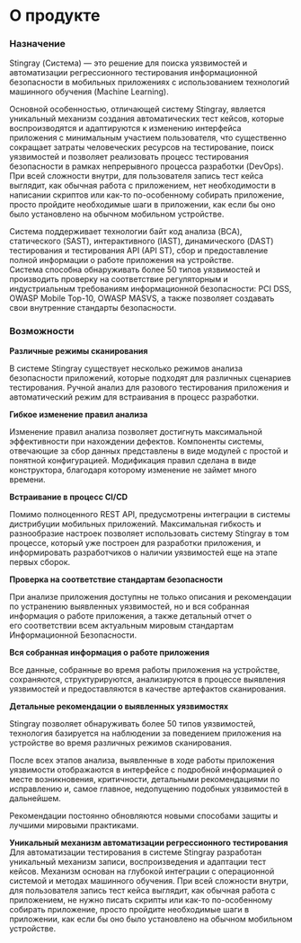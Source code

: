 # О продукте

  <h3>Назначение</h3>
  <p>Stingray (Система) — это решение для поиска уязвимостей и автоматизации регрессионного тестирования информационной безопасности в мобильных приложениях с использованием технологий машинного обучения (Machine Learning).</p>
  <p>Основной особенностью, отличающей систему Stingray, является уникальный механизм создания автоматических тест кейсов, которые воспроизводятся и адаптируются к изменению интерфейса приложения с минимальным участием пользователя, что существенно сокращает затраты человеческих ресурсов на тестирование, поиск уязвимостей и позволяет реализовать процесс тестирования безопасности в рамках непрерывного процесса разработки (DevOps). При всей сложности внутри, для пользователя запись тест кейса выглядит, как обычная работа с приложением, нет необходимости в написании скриптов или как-то по-особенному собирать приложение, просто пройдите необходимые шаги в приложении, как если бы оно было установлено на обычном мобильном устройстве.</p>
  <p>Система поддерживает технологии байт код анализа (BCA), статического (SAST), интерактивного (IAST), динамического (DAST) тестирования и тестирования API (API ST), сбор и предоставление полной информации о работе приложения на устройстве. <br />
    Система способна обнаруживать более 50 типов уязвимостей и производить проверку на соответствие регуляторным и индустриальным требованиям информационной безопасности: PCI DSS, OWASP Mobile Top-10, OWASP MASVS, а также позволяет создавать свои внутренние стандарты безопасности.</p>
  <h3>Возможности</h3>
  <p><strong>Различные режимы сканирования</strong></p>
  <p>В системе Stingray существует несколько режимов анализа безопасности приложений, которые подходят для различных сценариев тестирования. Ручной анализ для разового тестирования приложения и автоматический режим для встраивания в процесс разработки.</p>
  <p><strong>Гибкое изменение правил анализа</strong></p>
  <p>Изменение правил анализа позволяет достигнуть максимальной эффективности при нахождении дефектов. Компоненты системы, отвечающие за сбор данных представлены в виде модулей с простой и понятной конфигурацией. Модификация правил сделана в виде конструктора, благодаря которому изменение не займет много времени. </p>
  <p><strong>Встраивание в процесс CI/CD</strong></p>
  <p>Помимо полноценного REST API, предусмотрены интеграции в системы дистрибуции мобильных приложений. Максимальная гибкость и разнообразие настроек позволяет использовать систему Stingray в том процессе, который уже построен для разработки приложения, и информировать разработчиков о наличии уязвимостей еще на этапе первых сборок.</p>
  <p><strong>Проверка на соответствие стандартам безопасности</strong></p>
  <p>При анализе приложения доступны не только описания и рекомендации по устранению выявленных уязвимостей, но и вся собранная информация о работе приложения, а также детальный отчет о его соответствии всем актуальным мировым стандартам Информационной Безопасности.</p>
  <p><strong>Вся собранная информация о работе приложения</strong></p>
  <p>Все данные, собранные во время работы приложения на устройстве, сохраняются, структурируются, анализируются в процессе выявления уязвимостей и предоставляются в качестве артефактов сканирования.</p>
  <p><strong>Детальные рекомендации о выявленных уязвимостях</strong></p>
  <p>Stingray позволяет обнаруживать более 50 типов уязвимостей, технология базируется на наблюдении за поведением приложения на устройстве во время различных режимов сканирования.</p>
  <p>После всех этапов анализа, выявленные в ходе работы приложения уязвимости отображаются в интерфейсе с подробной информацией о месте возникновения, критичности, детальными рекомендациями по исправлению и, самое главное, недопущению подобных уязвимостей в дальнейшем.</p>
  <p>Рекомендации постоянно обновляются новыми способами защиты и лучшими мировыми практиками.</p>
  <p><strong>Уникальный механизм автоматизации регрессионного тестирования</strong><br />
    Для автоматизации тестирования в системе Stingray разработан уникальный механизм записи, воспроизведения и адаптации тест кейсов. Механизм основан на глубокой интеграции с операционной системой и методах машинного обучения. При всей сложности внутри, для пользователя запись тест кейса выглядит, как обычная работа с приложением, не нужно писать скрипты или как-то по-особенному собирать приложение, просто пройдите необходимые шаги в приложении, как если бы оно было установлено на обычном мобильном устройстве.</p>
  <p> </p>
